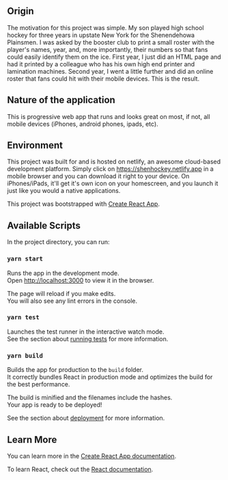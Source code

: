 ## Origin

The motivation for this project was simple. My son played high school hockey for three years in upstate New York for the Shenendehowa Plainsmen. I was asked by the booster club to print a small roster with the player's names, year, and, more importantly, their numbers so that fans could easily identify them on the ice. First year, I just did an HTML page and had it printed by a colleague who has his own high end printer and lamination machines. Second year, I went a little further and did an online roster that fans could hit with their mobile devices. This is the result. 

## Nature of the application

This is progressive web app that runs and looks great on most, if not, all mobile devices (iPhones, android phones, ipads, etc).

## Environment

This project was built for and is hosted on netlify, an awesome cloud-based development platform. Simply click on https://shenhockey.netlify.app in a mobile browser and you can download it right to your device. On iPhones/iPads, it'll get it's own icon on your homescreen, and you launch it just like you would a native applications.


This project was bootstrapped with [Create React App](https://github.com/facebook/create-react-app). 

## Available Scripts

In the project directory, you can run:

### `yarn start`

Runs the app in the development mode.<br />
Open [http://localhost:3000](http://localhost:3000) to view it in the browser.

The page will reload if you make edits.<br />
You will also see any lint errors in the console.

### `yarn test`

Launches the test runner in the interactive watch mode.<br />
See the section about [running tests](https://facebook.github.io/create-react-app/docs/running-tests) for more information.

### `yarn build`

Builds the app for production to the `build` folder.<br />
It correctly bundles React in production mode and optimizes the build for the best performance.

The build is minified and the filenames include the hashes.<br />
Your app is ready to be deployed!

See the section about [deployment](https://facebook.github.io/create-react-app/docs/deployment) for more information.

## Learn More

You can learn more in the [Create React App documentation](https://facebook.github.io/create-react-app/docs/getting-started).

To learn React, check out the [React documentation](https://reactjs.org/).
